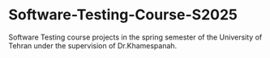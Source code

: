 # Software-Testing-Course-S2025
Software Testing course projects in the spring semester of the University of Tehran under the supervision of Dr.Khamespanah. 
